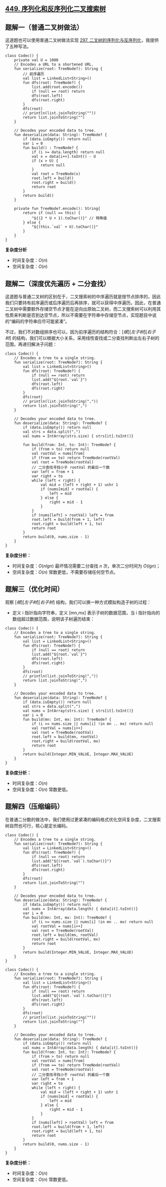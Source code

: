 ## [449. 序列化和反序列化二叉搜索树](https://leetcode.cn/problems/serialize-and-deserialize-bst/description/?envType=daily-question&envId=2023-09-04)

## 题解一（普通二叉树做法）

这道题也可以使用普通二叉树做法实现 [297. 二叉树的序列化与反序列化](https://leetcode.cn/problems/xu-lie-hua-er-cha-shu-lcof/solutions/2427383/xiao-peng-yi-ti-wu-jie-man-er-cha-shu-bf-p9s1/)，我提供了五种写法。

```
class Codec() {
    private val U = 1000
    // Encodes a URL to a shortened URL.
    fun serialize(root: TreeNode?): String {
        // 前序遍历
        val list = LinkedList<String>()
        fun dfs(root: TreeNode?) {
            list.add(root.encode())
            if (null == root) return
            dfs(root.left)
            dfs(root.right)
        }
        dfs(root)
        // println(list.joinToString(""))
        return list.joinToString("")
    }

    // Decodes your encoded data to tree.
    fun deserialize(data: String): TreeNode? {
        if (data.isEmpty()) return null
        var i = 0
        fun build() : TreeNode? {
            if (i >= data.length) return null
            val x = data[i++].toInt() - U
            if (x > U) {
                return null
            }
            val root = TreeNode(x)
            root.left = build()
            root.right = build()
            return root
        }
        return build()
    }

    private fun TreeNode?.encode(): String{
        return if (null == this) {
            "${(2 * U + 1).toChar()}" // 特殊值
        } else {
            "${(this.`val` + U).toChar()}"
        }
    }
}
```

**复杂度分析**

- 时间复杂度：$O(n)$
- 空间复杂度：$O(n)$

## 题解二（深度优先遍历 + 二分查找）

这道题与普通二叉树的区别在于，二叉搜索树的中序遍历就是按节点排序的，因此我们只要持有前序遍历或后序遍历后再排序，就可以获得中序遍历。因此，在普通二叉树中需要额外存储空节点才能在逆向出原始二叉树，而二叉搜索树可以利用其性质来判断是否到达空节点，所以不需要在字符串中存储空节点，实现题目中说的“编码的字符串应尽可能紧凑”。

不过，我们不对数组排序也可以，因为前序遍历的结构符合：$[根][左子树][右子树]$ 的结构，我们可以根据大小关系，采用线性查找或二分查找判断出左右子树的范围，再递归解决子问题：

```
class Codec() {
    // Encodes a tree to a single string.
    fun serialize(root: TreeNode?): String {
        val list = LinkedList<String>()
        fun dfs(root: TreeNode?) {
            if (null == root) return
            list.add("${root.`val`}")
            dfs(root.left)
            dfs(root.right)
        }
        dfs(root)
        // println(list.joinToString(","))
        return list.joinToString(",")
    }

    // Decodes your encoded data to tree.
    fun deserialize(data: String): TreeNode? {
        if (data.isEmpty()) return null
        val strs = data.split(",")
        val nums = IntArray(strs.size) { strs[it].toInt()}

        fun build(from: Int, to: Int): TreeNode? {
            if (from > to) return null
            val rootVal = nums[from]
            if (from == to) return TreeNode(rootVal)
            val root = TreeNode(rootVal)
            // 二分查找寻找小于 rootVal 的最后一个数
            var left = from + 1
            var right = to
            while (left < right) {
                val mid = (left + right + 1) ushr 1
                if (nums[mid] < rootVal) {
                    left = mid
                } else {
                    right = mid - 1
                }
            }
            if (nums[left] > rootVal) left = from
            root.left = build(from + 1, left)
            root.right = build(left + 1, to)
            return root
        }
        return build(0, nums.size - 1)
    }
}
```

**复杂度分析：**

- 时间复杂度：$O(nlgn)$ 最坏情况需要二分查找 $n$ 次，单次二分时间为 $O(lgn)$；
- 空间复杂度：$O(n)$ 常数更低，不需要存储任何空节点。

## 题解三（优化时间）

观察 $[根][左子树][右子树]$ 结构，我们可以换一种方式模拟构造子树的过程：

- 定义 i 指针指向字符串，定义 [mn,mx] 表示子树的数据范围，当 i 指针指向的数组超过数据范围，说明该子树遍历结束：

```
class Codec() {
    // Encodes a tree to a single string.
    fun serialize(root: TreeNode?): String {
        val list = LinkedList<String>()
        fun dfs(root: TreeNode?) {
            if (null == root) return
            list.add("${root.`val`}")
            dfs(root.left)
            dfs(root.right)
        }
        dfs(root)
        // println(list.joinToString(","))
        return list.joinToString(",")
    }

    // Decodes your encoded data to tree.
    fun deserialize(data: String): TreeNode? {
        if (data.isEmpty()) return null
        val strs = data.split(",")
        val nums = IntArray(strs.size) { strs[it].toInt()}
        var i = 0
        fun build(mn: Int, mx: Int): TreeNode? {
            if (i >= nums.size || nums[i] !in mn .. mx) return null
            val rootVal = nums[i++]
            val root = TreeNode(rootVal)
            root.left = build(mn, rootVal)
            root.right = build(rootVal, mx)
            return root
        }
        return build(Integer.MIN_VALUE, Integer.MAX_VALUE)
    }
}
```

**复杂度分析：**

- 时间复杂度：$O(n)$ 
- 空间复杂度：$O(n)$ 常数更低。

## 题解四（压缩编码）

在普通二分数的做法中，我们使用过更紧凑的编码格式优化空间复杂度，二叉搜索树自然也可行，核心是定长编码。

``` Kotlin1 []
class Codec() {
    // Encodes a tree to a single string.
    fun serialize(root: TreeNode?): String {
        val list = LinkedList<String>()
        fun dfs(root: TreeNode?) {
            if (null == root) return
            list.add("${(root.`val`).toChar()}")
            dfs(root.left)
            dfs(root.right)
        }
        dfs(root)
        return list.joinToString("")
    }

    // Decodes your encoded data to tree.
    fun deserialize(data: String): TreeNode? {
        if (data.isEmpty()) return null
        val nums = IntArray(data.length) { data[it].toInt()}
        var i = 0
        fun build(mn: Int, mx: Int): TreeNode? {
            if (i >= nums.size || nums[i] !in mn .. mx) return null
            val rootVal = nums[i++]
            val root = TreeNode(rootVal)
            root.left = build(mn, rootVal)
            root.right = build(rootVal, mx)
            return root
        }
        return build(Integer.MIN_VALUE, Integer.MAX_VALUE)
    }
}
```
``` Kotlin2[]
class Codec() {
    // Encodes a tree to a single string.
    fun serialize(root: TreeNode?): String {
        val list = LinkedList<String>()
        fun dfs(root: TreeNode?) {
            if (null == root) return
            list.add("${(root.`val`).toChar()}")
            dfs(root.left)
            dfs(root.right)
        }
        dfs(root)
        // println(list.joinToString(""))
        return list.joinToString("")
    }

    // Decodes your encoded data to tree.
    fun deserialize(data: String): TreeNode? {
        if (data.isEmpty()) return null
        val nums = IntArray(data.length) { data[it].toInt()}
        fun build(from: Int, to: Int): TreeNode? {
            if (from > to) return null
            val rootVal = nums[from]
            if (from == to) return TreeNode(rootVal)
            val root = TreeNode(rootVal)
            // 二分查找寻找小于 rootVal 的最后一个数
            var left = from + 1
            var right = to
            while (left < right) {
                val mid = (left + right + 1) ushr 1
                if (nums[mid] < rootVal) {
                    left = mid
                } else {
                    right = mid - 1
                }
            }
            if (nums[left] > rootVal) left = from
            root.left = build(from + 1, left)
            root.right = build(left + 1, to)
            return root
        }
        return build(0, nums.size - 1)
    }
}
```

**复杂度分析：**

- 时间复杂度：$O(n)$ 
- 空间复杂度：$O(n)$ 常数更低。
